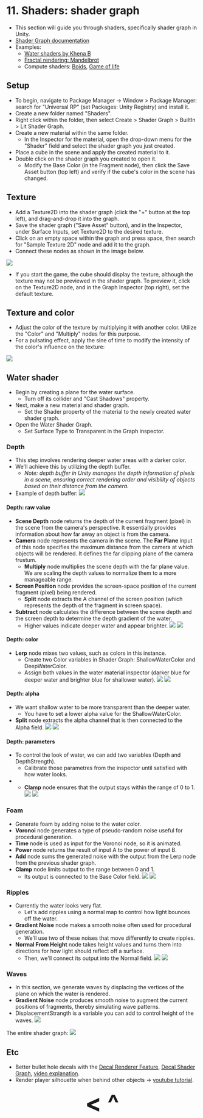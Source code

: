 # 11. Shaders: shader graph
- This section will guide you through shaders, specifically shader graph in Unity.
- [Shader Graph documentation](https://docs.unity3d.com/Packages/com.unity.shadergraph%406.9/manual/index.html)
- Examples:
    - [Water shaders by Khena B](https://twitter.com/Khena_B/status/1774016235702792509)
    - [Fractal rendering: Mandelbrot](https://www.youtube.com/watch?v=lyj6jA75WEY)
    - Compute shaders: [Boids](https://www.youtube.com/watch?v=n0PcN0K8EVI), [Game of life](https://www.youtube.com/watch?v=xP5-iIeKXE8)

## Setup
- To begin, navigate to Package Manager -> Window > Package Manager: search for "Universal RP" (set Packages: Unity Registry) and install it.
- Create a new folder named "Shaders".
- Right click within the folder, then select Create > Shader Graph > BuiltIn > Lit Shader Graph.
- Create a new material within the same folder.
    - In the Inspector for the material, open the drop-down menu for the "Shader" field and select the shader graph you just created.
- Place a cube in the scene and apply the created material to it.
- Double click on the shader graph you created to open it.
    - Modify the Base Color (in the Fragment node), then click the Save Asset button (top left) and verify if the cube's color in the scene has changed.

## Texture
- Add a Texture2D into the shader graph (click the "+" button at the top left), and drag-and-drop it into the graph.
- Save the shader graph ("Save Asset" button), and in the Inspector, under Surface Inputs, set Texture2D to the desired texture.
- Click on an empty space within the graph and press space, then search for "Sample Texture 2D" node and add it to the graph.
- Connect these nodes as shown in the image below.

![](https://i.imgur.com/KN5kHYF.png)

- If you start the game, the cube should display the texture, although the texture may not be previewed in the shader graph. To preview it, click on the Texture2D node, and in the Graph Inspector (top right), set the default texture.

## Texture and color
- Adjust the color of the texture by multiplying it with another color. Utilize the "Color" and "Multiply" nodes for this purpose.
- For a pulsating effect, apply the sine of time to modify the intensity of the color's influence on the texture:

![](https://i.imgur.com/ZUCB5Xl.png)

## Water shader
- Begin by creating a plane for the water surface.
    - Turn off its collider and "Cast Shadows" property.
- Next, make a new material and shader graph.
    - Set the Shader property of the material to the newly created water shader graph.
- Open the Water Shader Graph.
    - Set Surface Type to Transparent in the Graph inspector.

### Depth
- This step involves rendering deeper water areas with a darker color.
- We'll achieve this by utilizing the depth buffer.
    - *Note: depth buffer in Unity manages the depth information of pixels in a scene, ensuring correct rendering order and visibility of objects based on their distance from the camera.*
- Example of depth buffer:
![](https://i.imgur.com/prUWVNx.png)

#### Depth: raw value
- **Scene Depth** node returns the depth of the current fragment (pixel) in the scene from the camera's perspective. It essentially provides information about how far away an object is from the camera.
- **Camera** node represents the camera in the scene. The **Far Plane** input of this node specifies the maximum distance from the camera at which objects will be rendered. It defines the far clipping plane of the camera frustum.
    - **Multiply** node multiplies the scene depth with the far plane value. We are scaling the depth values to normalize them to a more manageable range.
- **Screen Position** node provides the screen-space position of the current fragment (pixel) being rendered.
    - **Split** node extracts the A channel of the screen position (which represents the depth of the fragment in screen space).
- **Subtract** node calculates the difference between the scene depth and the screen depth to determine the depth gradient of the water.
    - Higher values indicate deeper water and appear brighter.
![](https://i.imgur.com/ttsGEbN.png)
![](https://i.imgur.com/6zrE199.png)

#### Depth: color
- **Lerp** node mixes two values, such as colors in this instance.
    - Create two Color variables in Shader Graph: ShallowWaterColor and DeepWaterColor.
    - Assign both values in the water material inspector (darker blue for deeper water and brighter blue for shallower water).
![](https://i.imgur.com/BVU933q.png)
![](https://i.imgur.com/usgYPXS.png)

#### Depth: alpha
- We want shallow water to be more transparent than the deeper water.
    - You have to set a lower alpha value for the ShallowWaterColor.
- **Split** node extracts the alpha channel that is then connected to the Alpha field.
![](https://i.imgur.com/KA2QyzO.png)
![](https://i.imgur.com/D78OrSx.png)

#### Depth: parameters
- To control the look of water, we can add two variables (Depth and DepthStrength).
    - Calibrate those parametres from the inspector until satisfied with how water looks.
- - **Clamp** node ensures that the output stays within the range of 0 to 1.
![](https://i.imgur.com/ObhTXts.png)
![](https://i.imgur.com/Gf0iBfR.png)

### Foam
- Generate foam by adding noise to the water color.
- **Voronoi** node generates a type of pseudo-random noise useful for procedural generation.
- **Time** node is used as input for the Voronoi node, so it is animated.
- **Power** node returns the result of input A to the power of input B.
- **Add** node sums the generated noise with the output from the Lerp node from the previous shader graph.
- **Clamp** node limits output to the range between 0 and 1.
    - Its output is connected to the Base Color field.
![](https://i.imgur.com/uwxIyOF.png)
![](https://i.imgur.com/4wNyw4t.png)

### Ripples
- Currently the water looks very flat.
    - Let's add ripples using a normal map to control how light bounces off the water.
- **Gradient Noise** node makes a smooth noise often used for procedural generation.
    - We'll use two of these noises that move differently to create ripples.
- **Normal From Height** node takes height values and turns them into directions for how light should reflect off a surface.
    - Then, we'll connect its output into the Normal field.
![](https://i.imgur.com/00MSHcP.png)
![](https://i.imgur.com/88OhKwH.png)

### Waves
- In this section, we generate waves by displacing the vertices of the plane on which the water is rendered.
- **Gradient Noise** node produces smooth noise to augment the current positions of fragments, thereby simulating wave patterns.
- DisplacementStrangth is a variable you can add to control height of the waves.
![](https://i.imgur.com/dukrv07.png)

The entire shader graph:
![](https://i.imgur.com/HXFoxeM.png)

## Etc
- Better bullet hole decals with the [Decal Renderer Feature](https://docs.unity3d.com/Packages/com.unity.render-pipelines.universal@14.0/manual/renderer-feature-decal.html), [Decal Shader Graph](https://docs.unity3d.com/Packages/com.unity.render-pipelines.universal@14.0/manual/decal-shader.html), [video explanation](https://www.youtube.com/watch?v=f7iO9ernEmM).
- Render player silhouette when behind other objects -> [youtube tutorial](https://www.youtube.com/watch?v=GAh225QNpm0).

<div align="center"><b>
  <a href="10-Procedural-generation.html" style="font-size:64px; text-decoration:none"> < </a>
  <a href="Contents.html" style="font-size:64px; text-decoration:none"> ^ </a>
</b></div>
